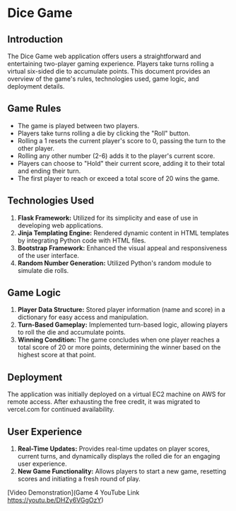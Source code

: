 # Dice Game

## Introduction

The Dice Game web application offers users a straightforward and entertaining two-player gaming experience. Players take turns rolling a virtual six-sided die to accumulate points. This document provides an overview of the game's rules, technologies used, game logic, and deployment details.

## Game Rules

- The game is played between two players.
- Players take turns rolling a die by clicking the "Roll" button.
- Rolling a 1 resets the current player's score to 0, passing the turn to the other player.
- Rolling any other number (2-6) adds it to the player's current score.
- Players can choose to "Hold" their current score, adding it to their total and ending their turn.
- The first player to reach or exceed a total score of 20 wins the game.

## Technologies Used

1. **Flask Framework:** Utilized for its simplicity and ease of use in developing web applications.
2. **Jinja Templating Engine:** Rendered dynamic content in HTML templates by integrating Python code with HTML files.
3. **Bootstrap Framework:** Enhanced the visual appeal and responsiveness of the user interface.
4. **Random Number Generation:** Utilized Python's random module to simulate die rolls.

## Game Logic

1. **Player Data Structure:** Stored player information (name and score) in a dictionary for easy access and manipulation.
2. **Turn-Based Gameplay:** Implemented turn-based logic, allowing players to roll the die and accumulate points.
3. **Winning Condition:** The game concludes when one player reaches a total score of 20 or more points, determining the winner based on the highest score at that point.

## Deployment

The application was initially deployed on a virtual EC2 machine on AWS for remote access. After exhausting the free credit, it was migrated to vercel.com for continued availability.

## User Experience

1. **Real-Time Updates:** Provides real-time updates on player scores, current turns, and dynamically displays the rolled die for an engaging user experience.
2. **New Game Functionality:** Allows players to start a new game, resetting scores and initiating a fresh round of play.

[Video Demonstration](Game 4
YouTube Link
https://youtu.be/DHZy6VGgOzY)
